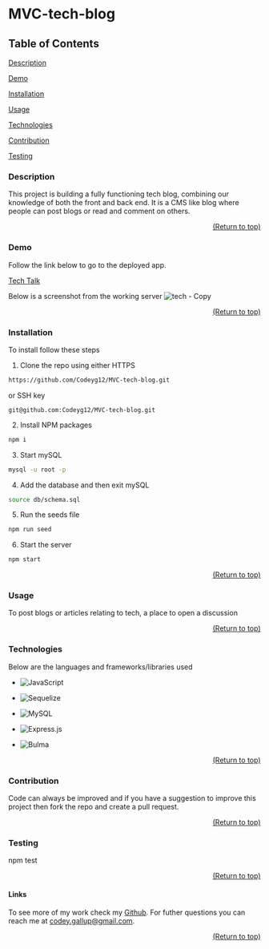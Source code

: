 <a name="readme-top"></a>

  # MVC-tech-blog

  ## Table of Contents
  [Description](#description)
  
  [Demo](#demo)

  [Installation](#installation)

  [Usage](#usage)

  [Technologies](#tech)

  [Contribution](#contribution)

  [Testing](#test)

  ### Description
  
  This project is building a fully functioning tech blog, combining our knowledge of both the front and back end. It is a CMS like blog where people can post blogs or read and comment on others.

  <p align="right"><a href="#readme-top">(Return to top)</a></p>

  ### Demo

  Follow the link below to go to the deployed app.

  [Tech Talk](https://safe-reaches-93630.herokuapp.com/)

  Below is a screenshot from the working server
  ![tech - Copy](https://user-images.githubusercontent.com/103782398/188053375-f53fe257-3518-4606-a542-41afd8dfc122.png)


  <p align="right"><a href="#readme-top">(Return to top)</a></p>
  
  ### Installation

  To install follow these steps
   1. Clone the repo using either HTTPS 
   ```sh
   https://github.com/Codeyg12/MVC-tech-blog.git
   ```

 or SSH key

    git@github.com:Codeyg12/MVC-tech-blog.git

 2. Install NPM packages
 ```sh
 npm i
 ```

3. Start mySQL
```sh
mysql -u root -p
```

4. Add the database and then exit mySQL
```sh
source db/schema.sql
```

 5. Run the seeds file 
 ```sh
 npm run seed
 ```

 6. Start the server
 ```sh
 npm start
 ```
  
  <p align="right"><a href="#readme-top">(Return to top)</a></p>

  ### Usage

  To post blogs or articles relating to tech, a place to open a discussion

  <p align="right"><a href="#readme-top">(Return to top)</a></p>

  ### Technologies

  Below are the languages and frameworks/libraries used

  * ![JavaScript](https://img.shields.io/badge/javascript-%23323330.svg?style=for-the-badge&logo=javascript&logoColor=%23F7DF1E)

  * ![Sequelize](https://img.shields.io/badge/Sequelize-52B0E7?style=for-the-badge&logo=Sequelize&logoColor=white)

  * ![MySQL](https://img.shields.io/badge/mysql-%2300f.svg?style=for-the-badge&logo=mysql&logoColor=white)

  * ![Express.js](https://img.shields.io/badge/express.js-%23404d59.svg?style=for-the-badge&logo=express&logoColor=%2361DAFB)

  * ![Bulma](https://img.shields.io/badge/bulma-00D0B1?style=for-the-badge&logo=bulma&logoColor=white)

  <p align="right"><a href="#readme-top">(Return to top)</a></p>

  ### Contribution

  Code can always be improved and if you have a suggestion to improve this project then fork the repo and create a pull request.

  <p align="right"><a href="#readme-top">(Return to top)</a></p>

  ### Testing

  npm test

  <p align="right"><a href="#readme-top">(Return to top)</a></p>

  #### Links

  To see more of my work check my [Github](https://github.com/Codeyg12). For futher questions you can reach me at codey.gallup@gmail.com.
  
  <p align="right"><a href="#readme-top">(Return to top)</a></p>
